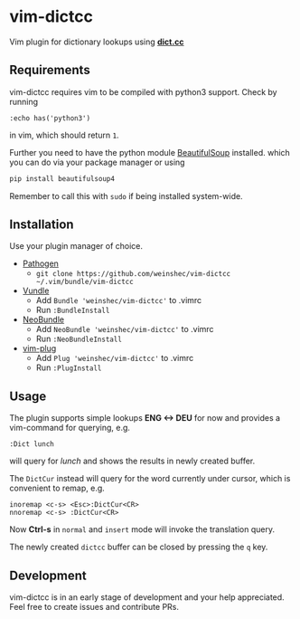 # vim-dictcc
Vim plugin for dictionary lookups using [**dict.cc**](https://dict.cc)

## Requirements
vim-dictcc requires vim to be compiled with python3 support. Check by running
```vim
:echo has('python3')
```
in vim, which should return `1`.

Further you need to have the python module [BeautifulSoup](https://www.crummy.com/software/BeautifulSoup/) installed. which you can do via your package manager or using
```sh
pip install beautifulsoup4
```
Remember to call this with `sudo` if being installed system-wide.

## Installation

Use your plugin manager of choice.

- [Pathogen](https://github.com/tpope/vim-pathogen)
  - `git clone https://github.com/weinshec/vim-dictcc ~/.vim/bundle/vim-dictcc`
- [Vundle](https://github.com/gmarik/vundle)
  - Add `Bundle 'weinshec/vim-dictcc'` to .vimrc
  - Run `:BundleInstall`
- [NeoBundle](https://github.com/Shougo/neobundle.vim)
  - Add `NeoBundle 'weinshec/vim-dictcc'` to .vimrc
  - Run `:NeoBundleInstall`
- [vim-plug](https://github.com/junegunn/vim-plug)
  - Add `Plug 'weinshec/vim-dictcc'` to .vimrc
  - Run `:PlugInstall`

## Usage
The plugin supports simple lookups **ENG <-> DEU** for now and provides a vim-command for querying, e.g.
```vim
:Dict lunch
```
will query for *lunch* and shows the results in newly created buffer.

The `DictCur` instead will query for the word currently under cursor, which is convenient to remap, e.g.
```vim
inoremap <c-s> <Esc>:DictCur<CR>
nnoremap <c-s> :DictCur<CR>
```
Now **Ctrl-s** in `normal` and `insert` mode will invoke the translation query.

The newly created `dictcc` buffer can be closed by pressing the `q` key.

## Development
vim-dictcc is in an early stage of development and your help appreciated. Feel free to create issues and contribute PRs.
